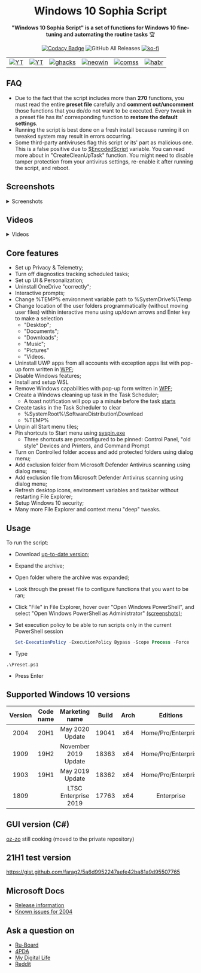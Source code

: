 <div align="center">
  <h1>Windows 10 Sophia Script</h1>

**"Windows 10 Sophia Script" is a set of functions for Windows 10 fine-tuning and automating the routine tasks** 🏆

[![Codacy Badge](https://app.codacy.com/project/badge/Grade/b1ce4ce852f148a88c47ea33ad172044)](https://www.codacy.com/manual/farag2/Windows-10-Sophia-Script)
![GitHub All Releases](https://img.shields.io/github/downloads/farag2/Windows-10-Setup-Script/total)
[![ko-fi](https://www.ko-fi.com/img/githubbutton_sm.svg)](https://ko-fi.com/Q5Q51QUJC)
</div>

|              |                 |                |                |                |                |
|--------------|-----------------|----------------|----------------|----------------|----------------|
| [![YT](https://i.imgur.com/mADOh3c.png)](https://youtu.be/8E6OT_QcHaU?t=370) | [![YT](https://i.imgur.com/mADOh3c.png)](https://youtu.be/WK_A9c-m2PQ) | [![ghacks](https://i.imgur.com/K4f8VBo.png)](https://www.ghacks.net/2020/08/19/run-windows-10-setup-script-after-installation-to-customize-the-os/) | [![neowin](https://i.imgur.com/5fILFqz.png)](https://www.neowin.net/news/this-windows-10-setup-script-lets-you-fine-tune-around-150-functions-for-new-installs) | [![comss](https://cdn.comss.net/img/logo51.png)](https://www.comss.ru/page.php?id=7889) | [![habr](https://i.imgur.com/cXWLr4I.png)](https://habr.com/en/post/465365/) |


## FAQ

* Due to the fact that the script includes more than **270** functions, you must read the entire **preset file** carefully and **comment out/uncomment** those functions that you do/do not want to be executed. Every tweak in a preset file has its' corresponding function to **restore the default settings**.
* Running the script is best done on a fresh install because running it on tweaked system may result in errors occurring.
* Some third-party antiviruses flag this script or its' part as malicious one. This is a false positive due to [$EncodedScript](https://github.com/farag2/Windows-10-Sophia-Script/blob/0f9bbee7e1d43f487eb0855e0d1e44ff569fc4a9/200x/2004.ps1#L2837) variable. You can read more about in "CreateCleanUpTask" function. You might need to disable tamper protection from your antivirus settings, re-enable it after running the script, and reboot.

## Screenshots

<details>
  <summary>Screenshots</summary>
  
![Image](https://i.imgur.com/OjWeooZ.png)
![Image](https://i.imgur.com/BDOoE4B.png)
![Image](https://i.imgur.com/stEsBkN.png)
</details>

## Videos

<details>
  <summary>Videos</summary>

[![Image](http://img.youtube.com/vi/8MzuDLNH9QU/0.jpg)](http://www.youtube.com/watch?v=8MzuDLNH9QU)
[![Image](http://img.youtube.com/vi/cjyi9nX8sFA/0.jpg)](http://www.youtube.com/watch?v=cjyi9nX8sFA)
</details>

## Core features

* Set up Privacy & Telemetry;
* Turn off diagnostics tracking scheduled tasks;
* Set up UI & Personalization;
* Uninstall OneDrive "correctly";
* Interactive prompts;
* Change %TEMP% environment variable path to %SystemDrive%\Temp
* Change location of the user folders programmatically (without moving user files) within interactive menu using up/down arrows and Enter key to make a selection
  * "Desktop";
  * "Documents";
  * "Downloads";
  * "Music";
  * "Pictures"
  * "Videos.
* Uninstall UWP apps from all accounts with exception apps list with pop-up form written in [WPF](#Screenshots);
* Disable Windows features;
* Install and setup WSL
* Remove Windows capabilities with pop-up form written in [WPF](#Screenshots);
* Create a Windows cleaning up task in the Task Scheduler;
  * A toast notification will pop up a minute before the task [starts](#Screenshots)
* Create tasks in the Task Scheduler to clear
  * %SystemRoot%\SoftwareDistribution\Download
  * %TEMP%
* Unpin all Start menu tiles;
* Pin shortcuts to Start menu using [syspin.exe](http://www.technosys.net/products/utils/pintotaskbar)
  * Three shortcuts are preconfigured to be pinned: Control Panel, "old style" Devices and Printers, and Command Prompt
* Turn on Controlled folder access and add protected folders using dialog menu;
* Add exclusion folder from Microsoft Defender Antivirus scanning using dialog menu;
* Add exclusion file from Microsoft Defender Antivirus scanning using dialog menu;
* Refresh desktop icons, environment variables and taskbar without restarting File Explorer;
* Setup Windows 10 security;
* Many more File Explorer and context menu "deep" tweaks.

## Usage

To run the script:

* Download [up-to-date version](https://github.com/farag2/Windows-10-Sophia-Script/releases);
* Expand the archive;
* Open folder where the archive was expanded;
* Look through the preset file to configure functions that you want to be ran;
* Click "File" in File Explorer, hover over "Open Windows PowerShell", and select "Open Windows PowerShell as Administrator" [(screenshots)](https://www.howtogeek.com/662611/9-ways-to-open-powershell-in-windows-10/);
* Set execution policy to be able to run scripts only in the current PowerShell session

  ```powershell
  Set-ExecutionPolicy -ExecutionPolicy Bypass -Scope Process -Force
  ```

* Type

```
.\Preset.ps1
```

* Press Enter

## Supported Windows 10 versions

|Version|Code name|   Marketing name   |Build | Arch |      Editions     |
|:-----:|:-------:|:------------------:|:----:|:----:|:-----------------:|
| 2004  |  20H1   |   May 2020 Update  |19041 |  x64 |Home/Pro/Enterprise|
| 1909  |  19H2   |November 2019 Update|18363 |  x64 |Home/Pro/Enterprise|
| 1903  |  19H1   |   May 2019 Update  |18362 |  x64 |Home/Pro/Enterprise|
| 1809  |         |LTSC Enterprise 2019|17763 |  x64 |   Enterprise      |

## GUI version (C#)

[oz-zo](https://github.com/oz-zo) still cooking (moved to the private repository)

## 21H1 test version
https://gist.github.com/farag2/5a6d9952247aefe42ba81a9d95507765

## Microsoft Docs

* [Release information](https://docs.microsoft.com/en-us/windows/release-information)
* [Known issues for 2004](https://docs.microsoft.com/ru-ru/windows/release-information/status-windows-10-2004)

## Ask a question on

* [Ru-Board](http://forum.ru-board.com/topic.cgi?forum=62&topic=30617#15)
* [4PDA](https://4pda.ru/forum/index.php?s=&showtopic=523489&view=findpost&p=95909388)
* [My Digital Life](https://forums.mydigitallife.net/threads/powershell-script-setup-windows-10.81675/)
* [Reddit](https://www.reddit.com/r/PowerShell/comments/go2n5v/powershell_script_setup_windows_10/)
